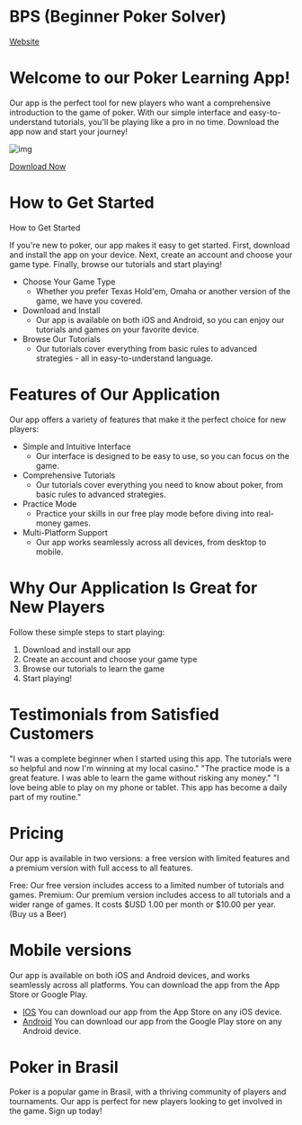 # BPS (Beginner Poker Solver)

[Website](https://gamma.app/docs/Welcome-to-our-Poker-Learning-App-6mx320d1wzfl2r6)

Welcome to our Poker Learning App!
===============================================

Our app is the perfect tool for new players who want a comprehensive introduction to the game of poker. With our simple interface and easy-to-understand tutorials, you'll be playing like a pro in no time. Download the app now and start your journey!

![img](https://github.com/beginner-poker-solver/.github/assets/a.png)

<!-- TBD -->
[Download Now](http://www.bps.com/signup)

How to Get Started
==================

How to Get Started

If you're new to poker, our app makes it easy to get started. First, download and install the app on your device. Next, create an account and choose your game type. Finally, browse our tutorials and start playing!

- Choose Your Game Type
  - Whether you prefer Texas Hold'em, Omaha or another version of the game, we have you covered.
- Download and Install
  - Our app is available on both iOS and Android, so you can enjoy our tutorials and games on your favorite device.
- Browse Our Tutorials
  - Our tutorials cover everything from basic rules to advanced strategies - all in easy-to-understand language.

Features of Our Application
===========================

Our app offers a variety of features that make it the perfect choice for new players:

- Simple and Intuitive Interface
  - Our interface is designed to be easy to use, so you can focus on the game.
- Comprehensive Tutorials
  - Our tutorials cover everything you need to know about poker, from basic rules to advanced strategies.
- Practice Mode
  - Practice your skills in our free play mode before diving into real-money games.
- Multi-Platform Support
  - Our app works seamlessly across all devices, from desktop to mobile.

Why Our Application Is Great for New Players
============================================

Follow these simple steps to start playing:

1. Download and install our app
2. Create an account and choose your game type
3. Browse our tutorials to learn the game
4. Start playing!

Testimonials from Satisfied Customers
=====================================

"I was a complete beginner when I started using this app. The tutorials were so helpful and now I'm winning at my local casino."
"The practice mode is a great feature. I was able to learn the game without risking any money."
"I love being able to play on my phone or tablet. This app has become a daily part of my routine."

Pricing
=======

Our app is available in two versions: a free version with limited features and a premium version with full access to all features.

Free: Our free version includes access to a limited number of tutorials and games.
Premium: Our premium version includes access to all tutorials and a wider range of games. It costs $USD 1.00 per month or $10.00 per year. (Buy us a Beer)

Mobile versions
===============

Our app is available on both iOS and Android devices, and works seamlessly across all platforms. You can download the app from the App Store or Google Play.

- [IOS](app_store) You can download our app from the App Store on any iOS device.
- [Android](g_play) You can download our app from the Google Play store on any Android device.

Poker in Brasil
===============

Poker is a popular game in Brasil, with a thriving community of players and tournaments. Our app is perfect for new players looking to get involved in the game. Sign up today!